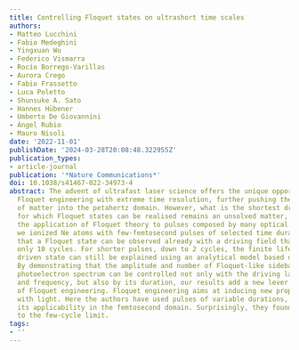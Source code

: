 ```yaml
---
title: Controlling Floquet states on ultrashort time scales
authors:
- Matteo Lucchini
- Fabio Medeghini
- Yingxuan Wu
- Federico Vismarra
- Rocío Borrego-Varillas
- Aurora Crego
- Fabio Frassetto
- Luca Poletto
- Shunsuke A. Sato
- Hannes Hübener
- Umberto De Giovannini
- Ángel Rubio
- Mauro Nisoli
date: '2022-11-01'
publishDate: '2024-03-28T20:08:48.322955Z'
publication_types:
- article-journal
publication: '*Nature Communications*'
doi: 10.1038/s41467-022-34973-4
abstract: The advent of ultrafast laser science offers the unique opportunity to combine
  Floquet engineering with extreme time resolution, further pushing the optical control
  of matter into the petahertz domain. However, what is the shortest driving pulse
  for which Floquet states can be realised remains an unsolved matter, thus limiting
  the application of Floquet theory to pulses composed by many optical cycles. Here
  we ionized Ne atoms with few-femtosecond pulses of selected time duration and show
  that a Floquet state can be observed already with a driving field that lasts for
  only 10 cycles. For shorter pulses, down to 2 cycles, the finite lifetime of the
  driven state can still be explained using an analytical model based on Floquet theory.
  By demonstrating that the amplitude and number of Floquet-like sidebands in the
  photoelectron spectrum can be controlled not only with the driving laser pulse intensity
  and frequency, but also by its duration, our results add a new lever to the toolbox
  of Floquet engineering. Floquet engineering aims at inducing new properties in materials
  with light. Here the authors have used pulses of variable durations, to investigate
  its applicability in the femtosecond domain. Surprisingly, they found that it holds
  to the few-cycle limit.
tags:
- ''
---
```

